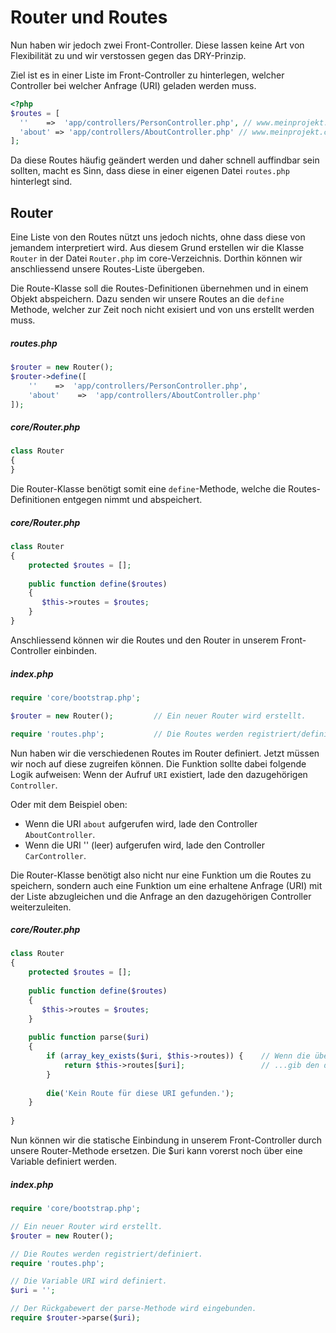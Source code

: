 # Router und Routes

Nun haben wir jedoch zwei Front-Controller. Diese lassen keine Art von Flexibilität zu und wir verstossen gegen das DRY-Prinzip. 

Ziel ist es in einer Liste im Front-Controller zu hinterlegen, welcher Controller bei welcher Anfrage (URI) geladen werden muss.

```php
<?php
$routes = [
  ''    =>  'app/controllers/PersonController.php', // www.meinprojekt.ch
  'about' => 'app/controllers/AboutController.php' // www.meinprojekt.ch/about
];
```

Da diese Routes häufig geändert werden und daher schnell auffindbar sein sollten, macht es Sinn, dass diese in einer eigenen Datei `routes.php` hinterlegt sind.

## Router

Eine Liste von den Routes nützt uns jedoch nichts, ohne dass diese von jemandem interpretiert wird. Aus diesem Grund erstellen wir die Klasse `Router` in der Datei `Router.php` im core-Verzeichnis. Dorthin können wir anschliessend unsere Routes-Liste übergeben.
 
Die Route-Klasse soll die Routes-Definitionen übernehmen und in einem Objekt abspeichern. Dazu senden wir unsere Routes an die `define` Methode, welcher zur Zeit noch nicht exisiert und von uns erstellt werden muss.
 
##### routes.php
```php
$router = new Router();
$router->define([
    ''    =>  'app/controllers/PersonController.php',
    'about'    =>  'app/controllers/AboutController.php'
]);
```

##### core/Router.php
```php
class Router 
{
}    
```

Die Router-Klasse benötigt somit eine `define`-Methode, welche die Routes-Definitionen entgegen nimmt und abspeichert.

##### core/Router.php
```php
class Router
{
    protected $routes = [];
    
    public function define($routes)
    {
       $this->routes = $routes;
    }
}    
```

Anschliessend können wir die Routes und den Router in unserem Front-Controller einbinden.

##### index.php
```php
require 'core/bootstrap.php';

$router = new Router();         // Ein neuer Router wird erstellt.

require 'routes.php';           // Die Routes werden registriert/definiert.
```

Nun haben wir die verschiedenen Routes im Router definiert. Jetzt müssen wir noch auf diese zugreifen können. Die Funktion sollte dabei folgende Logik aufweisen: Wenn der Aufruf `URI` existiert, lade den dazugehörigen `Controller`. 

Oder mit dem Beispiel oben: 
* Wenn die URI `about` aufgerufen wird, lade den Controller `AboutController`.
* Wenn die URI '' (leer) aufgerufen wird, lade den Controller `CarController`.

Die Router-Klasse benötigt also nicht nur eine Funktion um die Routes zu speichern, sondern auch eine Funktion um eine erhaltene Anfrage (URI) mit der Liste abzugleichen und die Anfrage an den dazugehörigen Controller weiterzuleiten.

##### core/Router.php
```php
class Router
{    
    protected $routes = [];
    
    public function define($routes)
    {
       $this->routes = $routes;
    }
    
    public function parse($uri)
    {
        if (array_key_exists($uri, $this->routes)) {    // Wenn die übergebene URI existiert...
            return $this->routes[$uri];                 // ...gib den dazugehörigen Controller zurück.
        }
        
        die('Kein Route für diese URI gefunden.');
    }
    
}    
```

Nun können wir die statische Einbindung in unserem Front-Controller durch unsere Router-Methode ersetzen. Die $uri kann vorerst noch über eine Variable definiert werden.

##### index.php
```php
require 'core/bootstrap.php';

// Ein neuer Router wird erstellt.
$router = new Router();         

// Die Routes werden registriert/definiert.
require 'routes.php';           

// Die Variable URI wird definiert.
$uri = '';                      

// Der Rückgabewert der parse-Methode wird eingebunden.
require $router->parse($uri);  
```
